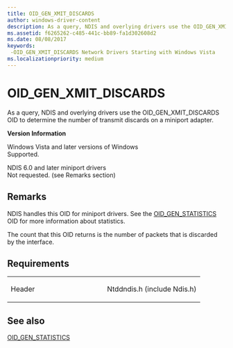 ```yaml
---
title: OID_GEN_XMIT_DISCARDS
author: windows-driver-content
description: As a query, NDIS and overlying drivers use the OID_GEN_XMIT_DISCARDS OID to determine the number of transmit discards on a miniport adapter.
ms.assetid: f6265262-c485-441c-bb89-fa1d302608d2
ms.date: 08/08/2017
keywords: 
 -OID_GEN_XMIT_DISCARDS Network Drivers Starting with Windows Vista
ms.localizationpriority: medium
---
```


# OID\_GEN\_XMIT\_DISCARDS


As a query, NDIS and overlying drivers use the OID\_GEN\_XMIT\_DISCARDS OID to determine the number of transmit discards on a miniport adapter.

**Version Information**

<a href="" id="windows-vista-and-later-versions-of-windows"></a>Windows Vista and later versions of Windows  
Supported.

<a href="" id="ndis-6-0-and-later-miniport-drivers"></a>NDIS 6.0 and later miniport drivers  
Not requested. (see Remarks section)

Remarks
-------

NDIS handles this OID for miniport drivers. See the [OID\_GEN\_STATISTICS](oid-gen-statistics.md) OID for more information about statistics.

The count that this OID returns is the number of packets that is discarded by the interface.

Requirements
------------

<table>
<colgroup>
<col width="50%" />
<col width="50%" />
</colgroup>
<tbody>
<tr class="odd">
<td><p>Header</p></td>
<td>Ntddndis.h (include Ndis.h)</td>
</tr>
</tbody>
</table>

## See also


[OID\_GEN\_STATISTICS](oid-gen-statistics.md)

 

 




